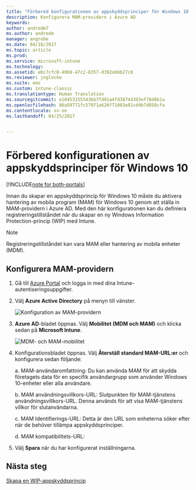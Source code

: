 ```yaml
---
title: "Förbered konfigurationen av appskyddsprinciper för Windows 10 | Microsoft Docs"
description: Konfigurera MAM-providern i Azure AD
keywords: 
author: andredm7
ms.author: andredm
manager: angrobe
ms.date: 04/18/2017
ms.topic: article
ms.prod: 
ms.service: microsoft-intune
ms.technology: 
ms.assetid: ebc7cfc8-40b9-47c2-8357-d392ebbb27c8
ms.reviewer: joglocke
ms.suite: ems
ms.custom: intune-classic
ms.translationtype: Human Translation
ms.sourcegitcommit: e10453155343bb7fd91a4fd3874d393ef78d0b1a
ms.openlocfilehash: 86a59771fc57971a626f71083e81cd4b7d858cfa
ms.contentlocale: sv-se
ms.lasthandoff: 04/25/2017


---
```


# <a name="get-ready-to-configure-app-protection-policies-for-windows-10"></a>Förbered konfigurationen av appskyddsprinciper för Windows 10

[!INCLUDE[note for both-portals](../includes/note-for-both-portals.md)]

Innan du skapar en appskyddsprincip för Windows 10 måste du aktivera hantering av mobila program (MAM) för Windows 10 genom att ställa in MAM-providern i Azure AD. Med den här konfigurationen kan du definiera registreringstillståndet när du skapar en ny Windows Information Protection-princip (WIP) med Intune.

> [!NOTE]
> Registreringstillståndet kan vara MAM eller hantering av mobila enheter (MDM).

## <a name="to-configure-the-mam-provider"></a>Konfigurera MAM-providern

1.  Gå till [Azure Portal](https://portal.azure.com/) och logga in med dina Intune-autentiseringsuppgifter.

2.  Välj **Azure Active Directory** på menyn till vänster.

    ![Konfiguration av MAM-providern](../media/AppManagement/mam-provider-sc-1.png)

3.  **Azure AD**-bladet öppnas. Välj **Mobilitet (MDM och MAM)** och klicka sedan på **Microsoft Intune**.

    ![MDM- och MAM-mobilitet](../media/AppManagement/mam-provider-sc-2.png)

4.  Konfigurationsbladet öppnas. Välj **Återställ standard MAM-URL:er** och konfigurera sedan följande:

    a.  MAM-användaromfattning: Du kan använda MAM för att skydda företagets data för en specifik användargrupp som använder Windows 10-enheter eller alla användare.

    b.  MAM användningsvillkors-URL: Slutpunkten för MAM-tjänstens användningsvillkors-URL. Denna används för att visa MAM-tjänstens villkor för slutanvändarna.

    c.  MAM Identifierings-URL: Detta är den URL som enheterna söker efter när de behöver tillämpa appskyddsprinciper.

    d.  MAM kompatibilitets-URL:

5.  Välj **Spara** när du har konfigurerat inställningarna.

## <a name="next-steps"></a>Nästa steg

[Skapa en WIP-appskyddsprincip](https://docs.microsoft.com/intune/deploy-use/create-windows-information-protection-policy-with-intune)

